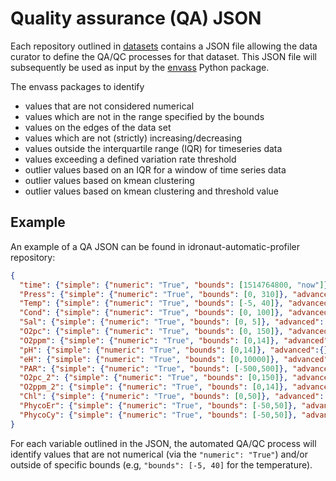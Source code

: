 # Quality assurance (QA) JSON

Each repository outlined in [datasets][datasets] contains a JSON file allowing the data curator to define the QA/QC processes for that dataset. This JSON file will subsequently be used as input by the [envass][envass] Python package.

The envass packages to identify

- values that are not considered numerical
- values which are not in the range specified by the bounds
- values on the edges of the data set
- values which are not (strictly) increasing/decreasing
- values outside the interquartile range (IQR) for timeseries data
- values exceeding a defined variation rate threshold
- outlier values based on an IQR for a window of time series data
- outlier values based on kmean clustering
- outlier values based on kmean clustering and threshold value

## Example

An example of a QA JSON can be found in idronaut-automatic-profiler repository:

```JSON
{
  "time": {"simple": {"numeric": "True", "bounds": [1514764800, "now"]}, "advanced": {}},
  "Press": {"simple": {"numeric": "True", "bounds": [0, 310]}, "advanced": {}},
  "Temp": {"simple": {"numeric": "True", "bounds": [-5, 40]}, "advanced": {}},
  "Cond": {"simple": {"numeric": "True", "bounds": [0, 100]}, "advanced": {}},
  "Sal": {"simple": {"numeric": "True", "bounds": [0, 5]}, "advanced": {}},
  "O2pc": {"simple": {"numeric": "True", "bounds": [0, 150]}, "advanced": {}},
  "O2ppm": {"simple": {"numeric": "True", "bounds": [0,14]}, "advanced": {}},
  "pH": {"simple": {"numeric": "True", "bounds": [0,14]}, "advanced":{}},
  "eH": {"simple": {"numeric": "True", "bounds": [0,10000]}, "advanced": {}},
  "PAR": {"simple": {"numeric": "True", "bounds": [-500,500]}, "advanced": {}},
  "O2pc_2": {"simple": {"numeric": "True", "bounds": [0,150]}, "advanced": {}},
  "O2ppm_2": {"simple": {"numeric": "True", "bounds": [0,14]}, "advanced": {}},
  "Chl": {"simple": {"numeric": "True", "bounds": [0,50]}, "advanced": {}},
  "PhycoEr": {"simple": {"numeric": "True", "bounds": [-50,50]}, "advanced": {}},
  "PhycoCy": {"simple": {"numeric": "True", "bounds": [-50,50]}, "advanced": {}}
}
```

For each variable outlined in the JSON, the automated QA/QC process will identify values that are not numerical (via the `"numeric": "True"`) and/or outside of specific bounds (e.g, `"bounds": [-5, 40]` for the temperature).

[datasets]: ../datasets.md
[envass]: https://pypi.org/project/envass/
